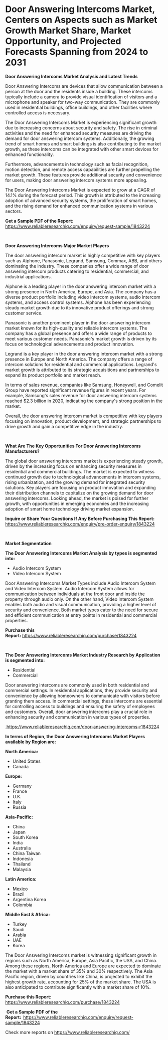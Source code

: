 <p><h1>Door Answering Intercoms Market, Centers on Aspects such as Market Growth Market Share, Market Opportunity, and Projected Forecasts Spanning from 2024 to 2031</h1></p><p><strong>Door Answering Intercoms Market Analysis and Latest Trends</strong></p>
<p><p>Door Answering Intercoms are devices that allow communication between a person at the door and the residents inside a building. These intercoms typically include a camera to provide visual identification of visitors and a microphone and speaker for two-way communication. They are commonly used in residential buildings, office buildings, and other facilities where controlled access is necessary.</p><p>The Door Answering Intercoms Market is experiencing significant growth due to increasing concerns about security and safety. The rise in criminal activities and the need for enhanced security measures are driving the demand for door answering intercom systems. Additionally, the growing trend of smart homes and smart buildings is also contributing to the market growth, as these intercoms can be integrated with other smart devices for enhanced functionality.</p><p>Furthermore, advancements in technology such as facial recognition, motion detection, and remote access capabilities are further propelling the market growth. These features provide additional security and convenience for users, making door answering intercom systems more appealing.</p><p>The Door Answering Intercoms Market is expected to grow at a CAGR of 14.1% during the forecast period. This growth is attributed to the increasing adoption of advanced security systems, the proliferation of smart homes, and the rising demand for enhanced communication systems in various sectors.</p></p>
<p><strong>Get a Sample PDF of the Report:&nbsp;</strong> <a href="https://www.reliableresearchiq.com/enquiry/request-sample/1843224">https://www.reliableresearchiq.com/enquiry/request-sample/1843224</a></p>
<p>&nbsp;</p>
<p><strong>Door Answering Intercoms Major Market Players</strong></p>
<p><p>The door answering intercom market is highly competitive with key players such as Aiphone, Panasonic, Legrand, Samsung, Commax, ABB, and others dominating the industry. These companies offer a wide range of door answering intercom products catering to residential, commercial, and industrial applications.</p><p>Aiphone is a leading player in the door answering intercom market with a strong presence in North America, Europe, and Asia. The company has a diverse product portfolio including video intercom systems, audio intercom systems, and access control systems. Aiphone has been experiencing steady market growth due to its innovative product offerings and strong customer service.</p><p>Panasonic is another prominent player in the door answering intercom market known for its high-quality and reliable intercom systems. The company has a global presence and offers a wide range of products to meet various customer needs. Panasonic's market growth is driven by its focus on technological advancements and product innovation.</p><p>Legrand is a key player in the door answering intercom market with a strong presence in Europe and North America. The company offers a range of intercom solutions for residential and commercial applications. Legrand's market growth is attributed to its strategic acquisitions and partnerships to expand its product portfolio and market reach.</p><p>In terms of sales revenue, companies like Samsung, Honeywell, and Comelit Group have reported significant revenue figures in recent years. For example, Samsung's sales revenue for door answering intercom systems reached $2.3 billion in 2020, indicating the company's strong position in the market.</p><p>Overall, the door answering intercom market is competitive with key players focusing on innovation, product development, and strategic partnerships to drive growth and gain a competitive edge in the industry.</p></p>
<p>&nbsp;</p>
<p><strong>What Are The Key Opportunities For Door Answering Intercoms Manufacturers?</strong></p>
<p><p>The global door answering intercoms market is experiencing steady growth, driven by the increasing focus on enhancing security measures in residential and commercial buildings. The market is expected to witness continued growth due to technological advancements in intercom systems, rising urbanization, and the growing demand for integrated security solutions. Key players are focusing on product innovation and expanding their distribution channels to capitalize on the growing demand for door answering intercoms. Looking ahead, the market is poised for further growth, with opportunities in emerging economies and the increasing adoption of smart home technology driving market expansion.</p></p>
<p><strong>Inquire or Share Your Questions If Any Before Purchasing This Report:</strong> <a href="https://www.reliableresearchiq.com/enquiry/pre-order-enquiry/1843224">https://www.reliableresearchiq.com/enquiry/pre-order-enquiry/1843224</a></p>
<p>&nbsp;</p>
<p><strong>Market Segmentation</strong></p>
<p><strong>The Door Answering Intercoms Market Analysis by types is segmented into:</strong></p>
<p><ul><li>Audio Intercom System</li><li>Video Intercom System</li></ul></p>
<p><p>Door Answering Intercoms Market Types include Audio Intercom System and Video Intercom System. Audio Intercom System allows for communication between individuals at the front door and inside the property through audio only. On the other hand, Video Intercom System enables both audio and visual communication, providing a higher level of security and convenience. Both market types cater to the need for secure and efficient communication at entry points in residential and commercial properties.</p></p>
<p><strong>Purchase this Report:&nbsp;</strong><a href="https://www.reliableresearchiq.com/purchase/1843224">https://www.reliableresearchiq.com/purchase/1843224</a></p>
<p>&nbsp;</p>
<p><strong>The Door Answering Intercoms Market Industry Research by Application is segmented into:</strong></p>
<p><ul><li>Residential</li><li>Commercial</li></ul></p>
<p><p>Door answering intercoms are commonly used in both residential and commercial settings. In residential applications, they provide security and convenience by allowing homeowners to communicate with visitors before granting them access. In commercial settings, these intercoms are essential for controlling access to buildings and ensuring the safety of employees and customers. Overall, door answering intercoms play a crucial role in enhancing security and communication in various types of properties.</p></p>
<p><a href="https://www.reliableresearchiq.com/door-answering-intercoms-r1843224">&nbsp;https://www.reliableresearchiq.com/door-answering-intercoms-r1843224</a></p>
<p><strong>In terms of Region, the Door Answering Intercoms Market Players available by Region are:</strong></p>
<p>
    <p> <strong> North America: </strong>
        <ul>
            <li>United States</li>
            <li>Canada</li>
        </ul>
        </p> 
    <p> <strong> Europe: </strong>
        <ul>
            <li>Germany</li>
            <li>France</li>
            <li>U.K.</li>
            <li>Italy</li>
            <li>Russia</li>
        </ul>
        </p> 
    <p> <strong> Asia-Pacific: </strong>
        <ul>
            <li>China</li>
            <li>Japan</li>
            <li>South Korea</li>
            <li>India</li>
            <li>Australia</li>
            <li>China Taiwan</li>
            <li>Indonesia</li>
            <li>Thailand</li>
            <li>Malaysia</li>
        </ul>
        </p> 
    <p> <strong> Latin America: </strong>
        <ul>
            <li>Mexico</li>
            <li>Brazil</li>
            <li>Argentina Korea</li>
            <li>Colombia</li>
        </ul>
        </p> 
    <p> <strong> Middle East & Africa: </strong>
        <ul>
            <li>Turkey</li>
            <li>Saudi</li>
            <li>Arabia</li>
            <li>UAE</li>
            <li>Korea</li>
        </ul>
    </p>
    </p>
<p><p>The Door Answering Intercoms market is witnessing significant growth in regions such as North America, Europe, Asia Pacific, the USA, and China. Among these regions, North America and Europe are expected to dominate the market with a market share of 35% and 30% respectively. The Asia Pacific region, driven by countries like China, is projected to exhibit the highest growth rate, accounting for 25% of the market share. The USA is also anticipated to contribute significantly with a market share of 10%.</p></p>
<p><strong>Purchase this Report: </strong><a href="https://www.reliableresearchiq.com/purchase/1843224">https://www.reliableresearchiq.com/purchase/1843224</a></p>
<p>&nbsp;<strong>Get a Sample PDF of the Report:&nbsp;&nbsp;</strong><a href="https://www.reliableresearchiq.com/enquiry/request-sample/1843224">https://www.reliableresearchiq.com/enquiry/request-sample/1843224</a></p>
<p><strong></strong></p>
<p>Check more reports on <a href="https://www.reliableresearchiq.com/">https://www.reliableresearchiq.com/</a></p>